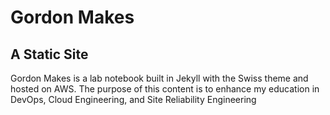 # Gordon Makes 
## A Static Site

Gordon Makes is a lab notebook built in Jekyll with the Swiss theme and hosted on AWS. The purpose of this content is to enhance my education in DevOps, Cloud Engineering, and Site Reliability Engineering